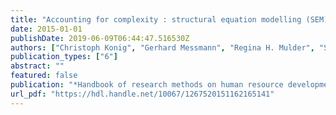 ```yaml
---
title: "Accounting for complexity : structural equation modelling (SEM) in HRD research"
date: 2015-01-01
publishDate: 2019-06-09T06:44:47.516530Z
authors: ["Christoph Konig", "Gerhard Messmann", "Regina H. Mulder", "Sven De Maeyer"]
publication_types: ["6"]
abstract: ""
featured: false
publication: "*Handbook of research methods on human resource development / Saunders, Mark N.K. [edit.]; et al.*"
url_pdf: "https://hdl.handle.net/10067/1267520151162165141"
---
```


